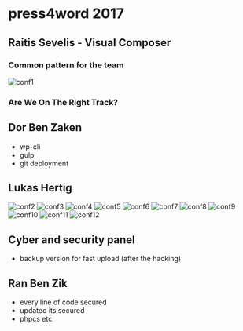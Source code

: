 # press4word 2017

## Raitis Sevelis - Visual Composer
### Common pattern for the team
![conf1](https://i.imgur.com/mg29Exz.jpg)
### Are We On The Right Track?

## Dor Ben Zaken
- wp-cli
- gulp
- git deployment

## Lukas Hertig
![conf2](https://i.imgur.com/UqDYrz6.jpg)
![conf3](https://i.imgur.com/gpEp16J.jpg)
![conf4](https://i.imgur.com/RBtJudA.jpg)
![conf5](https://i.imgur.com/ClJJ4Fh.jpg)
![conf6](https://i.imgur.com/U8mluxz.jpg)
![conf7](https://i.imgur.com/IVu1Dvs.jpg)
![conf8](https://i.imgur.com/ukQgPT1.jpg)
![conf9](https://i.imgur.com/fikpRnc.jpg)
![conf10](https://i.imgur.com/lYA1dkN.jpg)
![conf11](https://i.imgur.com/0QI1Hog.jpg)
![conf12](https://i.imgur.com/eSsSmC3.jpg)

## Cyber and security panel
- backup version for fast upload (after the hacking)

## Ran Ben Zik
- every line of code secured
- updated its secured
- phpcs etc
